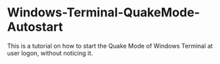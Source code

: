 # Windows-Terminal-QuakeMode-Autostart
This is a tutorial on how to start the Quake Mode of Windows Terminal at user logon, without noticing it.
